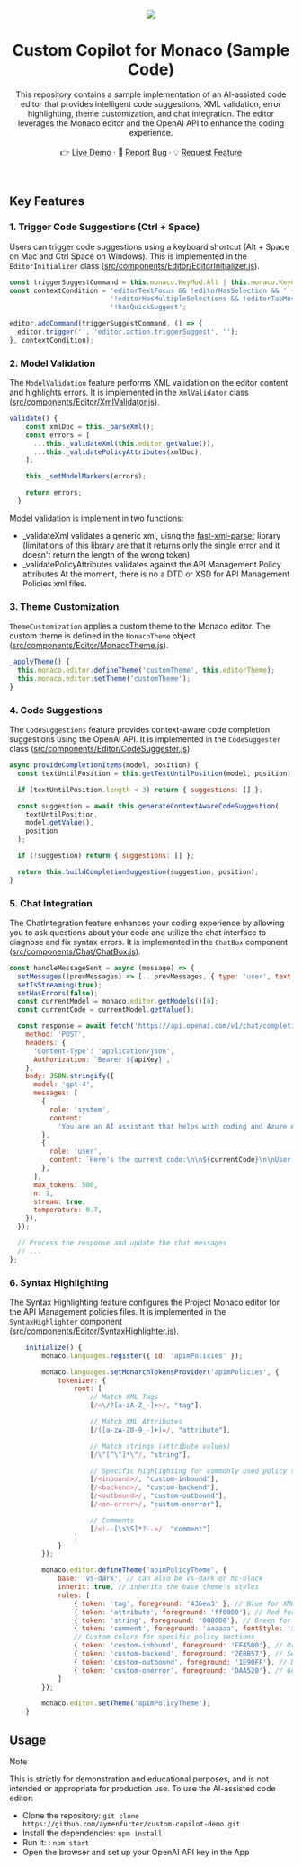 

<div id="top"></div>

<br />
<div align="center">
  <img src="https://raw.githubusercontent.com/aymenfurter/custom-copilot-demo/main/demo.png"> 

  <h1 align="center">Custom Copilot for Monaco (Sample Code)</h1>
  <p align="center">
    This repository contains a sample implementation of an AI-assisted code editor that provides intelligent code suggestions, XML validation, error highlighting, theme customization, and chat integration. The editor leverages the Monaco editor and the OpenAI API to enhance the coding experience. 
    <br />
    <br />
    👉 <a href="https://aymenfurter.github.io/custom-copilot-demo/">Live Demo</a>
    ·
    🐞 <a href="https://github.com/aymenfurter/custom-copilot-demo/issues">Report Bug</a>
    ·
    💡 <a href="https://github.com/aymenfurter/custom-copilot-demo/issues">Request Feature</a>
  </p>
</div>
<br />


## Key Features

### 1. Trigger Code Suggestions (Ctrl + Space)

Users can trigger code suggestions using a keyboard shortcut (Alt + Space on Mac and Ctrl Space on Windows). This is implemented in the `EditorInitializer` class ([src/components/Editor/EditorInitializer.js](https://github.com/aymenfurter/custom-copilot-demo/blob/main/src/components/Editor/EditorInitializer.js#L22-L29)).

``` javascript
const triggerSuggestCommand = this.monaco.KeyMod.Alt | this.monaco.KeyCode.Space;
const contextCondition = 'editorTextFocus && !editorHasSelection && ' +
                         '!editorHasMultipleSelections && !editorTabMovesFocus && ' +
                         '!hasQuickSuggest';

editor.addCommand(triggerSuggestCommand, () => {
  editor.trigger('', 'editor.action.triggerSuggest', '');
}, contextCondition);
``` 

### 2. Model Validation

The `ModelValidation` feature performs XML validation on the editor content and highlights errors. It is implemented in the `XmlValidator` class ([src/components/Editor/XmlValidator.js](src/components/Editor/XmlValidator.js)).

``` javascript
validate() {
    const xmlDoc = this._parseXml();
    const errors = [
      ...this._validateXml(this.editor.getValue()),
      ...this._validatePolicyAttributes(xmlDoc),
    ];

    this._setModelMarkers(errors);

    return errors;
  }
``` 

Model validation is implement in two functions:
* _validateXml validates a generic xml, uisng the [fast-xml-parser](https://www.npmjs.com/package/fast-xml-parser) library
  (limitations of this library are that it returns only the single error and it doesn't return the length of the wrong token)
* _validatePolicyAttributes validates against the API Management Policy attributes
At the moment, there is no a DTD or XSD for API Management Policies xml files.

### 3. Theme Customization

`ThemeCustomization` applies a custom theme to the Monaco editor. The custom theme is defined in the `MonacoTheme` object ([src/components/Editor/MonacoTheme.js](src/components/Editor/MonacoTheme.js)).

``` javascript
_applyTheme() {
  this.monaco.editor.defineTheme('customTheme', this.editorTheme);
  this.monaco.editor.setTheme('customTheme');
}
``` 

### 4. Code Suggestions

The `CodeSuggestions` feature provides context-aware code completion suggestions using the OpenAI API. It is implemented in the `CodeSuggester` class ([src/components/Editor/CodeSuggester.js](src/components/Editor/CodeSuggester.js)).

``` javascript
async provideCompletionItems(model, position) {
  const textUntilPosition = this.getTextUntilPosition(model, position);

  if (textUntilPosition.length < 3) return { suggestions: [] };

  const suggestion = await this.generateContextAwareCodeSuggestion(
    textUntilPosition, 
    model.getValue(), 
    position
  );

  if (!suggestion) return { suggestions: [] };

  return this.buildCompletionSuggestion(suggestion, position);
}
``` 

### 5. Chat Integration

The ChatIntegration feature enhances your coding experience by allowing you to ask questions about your code and utilize the chat interface to diagnose and fix syntax errors. It is implemented in the `ChatBox` component ([src/components/Chat/ChatBox.js](src/components/Chat/ChatBox.js)).

``` javascript
const handleMessageSent = async (message) => {
  setMessages((prevMessages) => [...prevMessages, { type: 'user', text: message }]);
  setIsStreaming(true);
  setHasErrors(false);
  const currentModel = monaco.editor.getModels()[0];
  const currentCode = currentModel.getValue();

  const response = await fetch('https://api.openai.com/v1/chat/completions', {
    method: 'POST',
    headers: {
      'Content-Type': 'application/json',
      Authorization: `Bearer ${apiKey}`,
    },
    body: JSON.stringify({
      model: 'gpt-4',
      messages: [
        {
          role: 'system',
          content:
            'You are an AI assistant that helps with coding and Azure API Management policy development. Provide helpful suggestions and answers based on the code context and user messages.',
        },
        {
          role: 'user',
          content: `Here's the current code:\n\n${currentCode}\n\nUser message: ${message}`,
        },
      ],
      max_tokens: 500,
      n: 1,
      stream: true,
      temperature: 0.7,
    }),
  });

  // Process the response and update the chat messages
  // ...
};
``` 


### 6. Syntax Highlighting

The Syntax Highlighting feature configures the Project Monaco editor for the API Management policies files. It is implemented in the `SyntaxHighlighter` component ([src/components/Editor/SyntaxHighlighter.js](src/components/Editor/SyntaxHighlighter.js)).

``` javascript
    initialize() {
        monaco.languages.register({ id: 'apimPolicies' });

        monaco.languages.setMonarchTokensProvider('apimPolicies', {
            tokenizer: {
                root: [
                    // Match XML Tags
                    [/<\/?[a-zA-Z_-]+>/, "tag"],

                    // Match XML Attributes
                    [/([a-zA-Z0-9_-]+)=/, "attribute"],

                    // Match strings (attribute values)
                    [/\"[^\"]*\"/, "string"],

                    // Specific highlighting for commonly used policy sections
                    [/<inbound>/, "custom-inbound"],
                    [/<backend>/, "custom-backend"],
                    [/<outbound>/, "custom-outbound"],
                    [/<on-error>/, "custom-onerror"],

                    // Comments
                    [/<!--[\s\S]*?-->/, "comment"]
                ]
            }
        });

        monaco.editor.defineTheme('apimPolicyTheme', {
            base: 'vs-dark', // can also be vs-dark or hc-black
            inherit: true, // inherits the base theme's styles
            rules: [
                { token: 'tag', foreground: '436ea3' }, // Blue for XML tags
                { token: 'attribute', foreground: 'ff0000'}, // Red for attributes
                { token: 'string', foreground: '008000'}, // Green for attribute values
                { token: 'comment', foreground: 'aaaaaa', fontStyle: 'italic'}, // Grey and italic for comments
                // Custom colors for specific policy sections
                { token: 'custom-inbound', foreground: 'FF4500'}, // Orangered for <inbound>
                { token: 'custom-backend', foreground: '2E8B57'}, // Seagreen for <backend>
                { token: 'custom-outbound', foreground: '1E90FF'}, // Dodgerblue for <outbound>
                { token: 'custom-onerror', foreground: 'DAA520'}, // Goldenrod for <on-error>
            ]
        });

        monaco.editor.setTheme('apimPolicyTheme');
    }
``` 


## Usage
> [!NOTE]
> This is strictly for demonstration and educational purposes, and is not intended or appropriate for production use.
To use the AI-assisted code editor:

- Clone the repository: `git clone https://github.com/aymenfurter/custom-copilot-demo.git`
- Install the dependencies: `npm install`
- Run it: : `npm start`
- Open the browser and set up your OpenAI API key in the App
